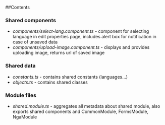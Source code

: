 ##Contents

### Shared components
- *components/select-lang.component.ts* - component for selecting language in edit properties page,
 includes alert box for notification in case of unsaved data
- *components/upload-image.component.ts* - displays and provides uploading image, returns url of 
 saved image
 
### Shared data
- *constants.ts* - contains shared constants (languages...)
- *objects.ts* - contains shared classes

### Module files
- *shared.module.ts* - aggregates all metadata about shared module, also exports
  shared components and CommonModule, FormsModule, NgaModule 